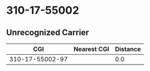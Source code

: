 # 310-17-55002
## Unrecognized Carrier


| CGI | Nearest CGI | Distance |
|-----|-------------|----------|
| 310-17-55002-97 |  | 0.0 |
